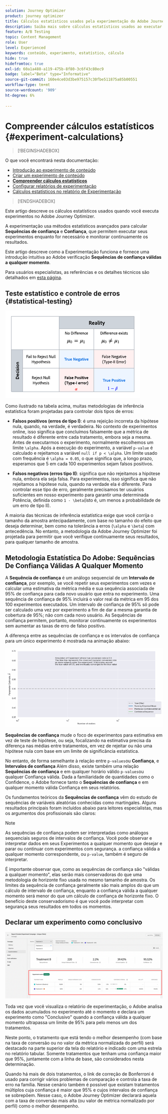 ```yaml
---
solution: Journey Optimizer
product: journey optimizer
title: Cálculos estatísticos usados pela experimentação do Adobe Journey Optimizer
description: Saiba mais sobre cálculos estatísticos usados ao executar experimentos
feature: A/B Testing
topic: Content Management
role: User
level: Experienced
keywords: conteúdo, experimento, estatístico, cálculo
hide: true
hidefromtoc: true
exl-id: 60a1a488-a119-475b-8f80-3c6f43c80ec9
badge: label="Beta" type="Informative"
source-git-commit: 160e4ce03d3be975157c30fbe511875a85b00551
workflow-type: tm+mt
source-wordcount: '909'
ht-degree: 6%

---
```


# Compreender cálculos estatísticos {#experiment-calculations}

>[!BEGINSHADEBOX]

O que você encontrará nesta documentação:

* [Introdução ao experimento de conteúdo](get-started-experiment.md)
* [Criar um experimento de conteúdo](content-experiment.md)
* **[Compreender cálculos estatísticos](experiment-calculations.md)**
* [Configurar relatórios de experimentação](reporting-configuration.md)
* [Cálculos estatísticos no relatório de Experimentação](experiment-report-calculations.md)

>[!ENDSHADEBOX]

Este artigo descreve os cálculos estatísticos usados quando você executa experimentos no Adobe Journey Optimizer.

A experimentação usa métodos estatísticos avançados para calcular **Sequências de confiança** e **Confiança**, que permitem executar seus experimentos enquanto for necessário e monitorar continuamente os resultados.

Este artigo descreve como a Experimentação funciona e fornece uma introdução intuitiva ao Adobe verificação **Sequências de confiança válidas a qualquer momento**.

Para usuários especialistas, as referências e os detalhes técnicos são detalhados em [esta página](../campaigns/assets/confidence_sequence_technical_details.pdf).

## Teste estatístico e controle de erros {#statistical-testing}

![](assets/technote_1.png)

Como ilustrado na tabela acima, muitas metodologias de inferência estatística foram projetadas para controlar dois tipos de erros:

* **Falsos positivos (erros de tipo I)**: é uma rejeição incorreta da hipótese nula, quando, na verdade, é verdadeira. No contexto de experimentos online, isso significa que concluímos falsamente que a métrica de resultado é diferente entre cada tratamento, embora seja a mesma.
   </br>Antes de executarmos o experimento, normalmente escolhemos um limite `\alpha`. Após a execução do experimento, a variável `p-value` é calculado e rejeitamos a variável `null if p < \alpha`. Um limite usado com frequência é `\alpha = 0.05`, o que significa que, a longo prazo, esperamos que 5 em cada 100 experimentos sejam falsos positivos.

* **Falsos negativos (erros tipo II)**: significa que não rejeitamos a hipótese nula, embora ela seja falsa. Para experimentos, isso significa que não rejeitamos a hipótese nula, quando na verdade ela é diferente. Para controlar esse tipo de erro, geralmente precisamos ter usuários suficientes em nosso experimento para garantir uma determinada Potência, definida como `1 - \beta`(isto é, um menos a probabilidade de um erro de tipo II).

A maioria das técnicas de inferência estatística exige que você corrija o tamanho da amostra antecipadamente, com base no tamanho do efeito que deseja determinar, bem como na tolerância a erros (`\alpha` e `\beta`) com antecedência. No entanto, a metodologia da Adobe Journey Optimizer foi projetada para permitir que você verifique continuamente seus resultados, para qualquer tamanho de amostra.

## Metodologia Estatística Do Adobe: Sequências De Confiança Válidas A Qualquer Momento

A **Sequência de confiança** é um análogo sequencial de um **Intervalo de confiança**, por exemplo, se você repetir seus experimentos cem vezes e calcular uma estimativa da métrica média e sua sequência associada de 95% de confiança para cada novo usuário que entra no experimento. Uma sequência de confiança de 95% incluirá o valor real da métrica em 95 dos 100 experimentos executados. Um intervalo de confiança de 95% só pode ser calculado uma vez por experimento a fim de dar a mesma garantia de cobertura de 95%; não com cada novo usuário. As Sequências de confiança permitem, portanto, monitorar continuamente os experimentos sem aumentar as taxas de erro de falso positivo.

A diferença entre as sequências de confiança e os intervalos de confiança para um único experimento é mostrada na animação abaixo:

![](assets/technote_2.gif)

**Sequências de confiança** mude o foco de experimentos para estimativa em vez de teste de hipótese, ou seja, focalizando na estimativa precisa da diferença nas médias entre tratamentos, em vez de rejeitar ou não uma hipótese nula com base em um limite de significância estatística.

No entanto, de forma semelhante à relação entre `p-values`ou **Confiança**, e **Intervalos de confiança** Além disso, existe também uma relação **Sequências de confiança** e em qualquer horário válido `p-values`ou qualquer Confiança válida. Dada a familiaridade de quantidades como o Confidence, o Adobe fornece tanto o **Sequências de confiança** e em qualquer momento válida Confiança em seus relatórios.

Os fundamentos teóricos da **Sequências de confiança** vêm do estudo de sequências de variáveis aleatórias conhecidas como martingales. Alguns resultados principais foram incluídos abaixo para leitores especialistas, mas os argumentos dos profissionais são claros:

>[!NOTE]
>
>As sequências de confiança podem ser interpretadas como análogos sequenciais seguros de intervalos de confiança. Você pode observar e interpretar dados em seus Experimentos a qualquer momento que desejar e parar ou continuar com experimentos com segurança. a confiança válida a qualquer momento correspondente, ou `p-value`, também é seguro de interpretar.

É importante observar que, como as sequências de confiança são &quot;válidas a qualquer momento&quot;, elas serão mais conservadoras do que uma metodologia de horizonte fixo usada no mesmo tamanho de amostra. Os limites da sequência de confiança geralmente são mais amplos do que um cálculo de intervalo de confiança, enquanto a confiança válida a qualquer momento será menor do que um cálculo de confiança de horizonte fixo. O benefício deste conservadorismo é que você pode interpretar com segurança seus resultados em todos os momentos.

## Declarar um experimento como conclusivo

![](assets/experimentation_report_2.png)

Toda vez que você visualiza o relatório de experimentação, o Adobe analisa os dados acumulados no experimento até o momento e declara um experimento como &quot;Conclusivo&quot; quando a confiança válida a qualquer momento ultrapassa um limite de 95% para pelo menos um dos tratamentos.

Neste ponto, o tratamento que está tendo o melhor desempenho (com base na taxa de conversão ou no valor da métrica normalizada do perfil) será destacado na parte superior da tela do relatório e indicado com uma estrela no relatório tabular. Somente tratamentos que tenham uma confiança maior que 95%, juntamente com a linha de base, são considerados nesta determinação.

Quando há mais de dois tratamentos, o link de correção de Bonferroni é usado para corrigir vários problemas de comparação e controla a taxa de erro na família. Nesse cenário também é possível que existam tratamentos múltiplos cuja confiança é maior que 95% e cujos intervalos de confiança se sobrepõem. Nesse caso, o Adobe Journey Optimizer declarará aquela com a taxa de conversão mais alta (ou valor de métrica normalizado por perfil) como o melhor desempenho.
